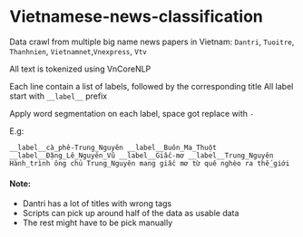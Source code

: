 # Vietnamese-news-classification

Data crawl from multiple big name news papers in Vietnam: `Dantri`, `Tuoitre`, `Thanhnien`, `Vietnamnet`,`Vnexpress`, `Vtv`


All text is tokenized using VnCoreNLP

Each line contain a list of labels, followed by the corresponding title
All label start with ```__label__``` prefix

Apply word segmentation on each label, space got replace with ``-``

E.g: 
```
__label__cà_phê-Trung_Nguyên __label__Buôn_Ma_Thuột __label__Đặng_Lê_Nguyên_Vũ __label__Giấc-mơ __label__Trung_Nguyên Hành_trình ông chủ Trung_Nguyên mang giấc mơ từ quê nghèo ra thế_giới 
```










#### Note:  
- Dantri has a lot of titles with wrong tags    
- Scripts can pick up around half of the data as usable data    
- The rest might have to be pick manually
 
